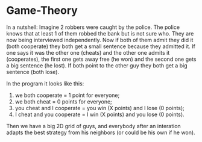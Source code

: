 # Game-Theory 
In a nutshell: 
Imagine 2 robbers were caught by the police. The police knows that at least 1 of them robbed the bank but is not sure who. 
They are now being interviewed independently.
Now if both of them admit they did it (both cooperate) they both get a small sentence because they admitted it. 
If one says it was the other one (cheats) and the other one admits it (cooperates), the first one gets away free (he won) and 
the second one gets a big sentence (he lost). 
If both point to the other guy they both get a big sentence (both lose). 

In the program it looks like this:
1) we both cooperate = 1 point for everyone; 
2) we both cheat = 0 points for everyone; 
3) you cheat and I cooperate = you win (X points) and I lose (0 points); 
4) I cheat and you cooperate = I win (X points) and you lose (0 points). 

Then we have a big 2D grid of guys, and everybody after an interation adapts the best strategy from his neighbors (or could
be his own if he won). 
